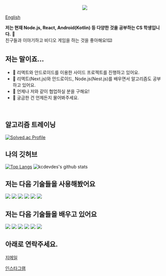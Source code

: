 <p align="center">
  <img src="https://capsule-render.vercel.app/api?type=wave&color=efe0ff&height=300&section=header&text=Kevin%20Choi&fontSize=90" />
</p>

[English](https://github.com/kcdevdes/kcdevdes/blob/main/README.md)

<!-- **kcdevdes/kcdevdes** is a ✨ _special_ ✨ repository because its `README.md` (this file) appears on your GitHub profile.

Here are some ideas to get you started:

- 🔭 I’m currently working on ...
- 🌱 I’m currently learning ...
- 👯 I’m looking to collaborate on ...
- 🤔 I’m looking for help with ...
- 💬 Ask me about ...
- 📫 How to reach me: ...
- 😄 Pronouns: ...
- ⚡ Fun fact: ...  -->

**저는 현재 Node.js, React, Android(Kotlin) 등 다양한 것을 공부하는 CS 학생입니다.** 🌱
<br/>
친구들과 이야기하고 비디오 게임을 하는 것을 좋아해요!⌨️
<br />
## 저는 말이죠...

- 🔭 리액트와 안드로이드를 이용한 사이드 프로젝트를 진행하고 있어요.
- 🌱 리액트(Next.js)와 안드로이드, Node.js(Nest.js)를 배우면서 알고리즘도 공부하고 있어요.
- 🤔 언제나 저와 같이 협업하실 분을 구해요!
- 💬 궁금한 건 언제든지 물어봐주세요.

</br>

## 알고리즘 트레이닝 

[![Solved.ac Profile](http://mazassumnida.wtf/api/v2/generate_badge?boj=kcdevdes)](https://solved.ac/kcdevdes)

## 나의 깃허브

[![Top Langs](https://github-readme-stats.vercel.app/api/top-langs/?username=kcdevdes&layout=compact)](https://github.com/kcdevdes/github-readme-stats) 
![kcdevdes's github stats](https://github-readme-stats.vercel.app/api?username=kcdevdes&show_icons=true&theme=tokyonight)


## 저는 다음 기술들을 사용해봤어요

<img src="https://img.shields.io/badge/Python-3766AB?style=flat-square&logo=Python&logoColor=white"/></a>
<img src="https://img.shields.io/badge/C-A8B9CC?style=flat-square&logo=C&logoColor=white"/></a>
<img src="https://img.shields.io/badge/Javascript-F7DF1E?style=flat-square&logo=Javascript&logoColor=white"/></a>
<img src="https://img.shields.io/badge/HTML-E34F26?style=flat-square&logo=html5&logoColor=white"/></a>
<img src="https://img.shields.io/badge/CSS-1572B6?style=flat-square&logo=css3&logoColor=white"/></a>
<img src="https://img.shields.io/badge/Java-007396?style=flat-square&logo=java&logoColor=white"/></a>

## 저는 다음 기술들을 배우고 있어요

<img src="https://img.shields.io/badge/Kotlin-7F52FF?style=flat-square&logo=kotlin&logoColor=white"/></a>
<img src="https://img.shields.io/badge/Android-3DDC84?style=flat-square&logo=Android&logoColor=white"/></a>
<img src="https://img.shields.io/badge/AWS-232F3E?style=flat-square&logo=Amazon AWS&logoColor=white"/></a>
<img src="https://img.shields.io/badge/Docker-2496ED?style=flat-square&logo=Docker&logoColor=white"/></a>
<img src="https://img.shields.io/badge/Node.js-339933?style=flat-square&logo=Node.js&logoColor=white"/></a>
<img src="https://img.shields.io/badge/Typescript-3178C6?style=flat-square&logo=Typescript&logoColor=white"/></a>

<!-- <img src="https://img.shields.io/badge/React-61DAFB?style=flat-square&logo=React&logoColor=white"/></a> -->

## 아래로 연락주세요.

[지메일](mailto:kcdevdes@gmail.com?subject=[GitHub])

[인스타그램](https://www.instagram.com/kevinchoi_dev/)
